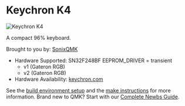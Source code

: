 # Keychron K4

![Keychron K4](https://cdn.shopify.com/s/files/1/0059/0630/1017/t/5/assets/pf-102c05e9--1-Edited.jpg)

A compact 96% keyboard.

Brought to you by: [SonixQMK](https://github.com/SonixQMK/qmk_firmware)

* Hardware Supported: SN32F248BF
EEPROM_DRIVER = transient
  * v1 (Gateron RGB)
  * v2 (Gateron RGB)
* Hardware Availability: [keychron.com](https://www.keychron.com/)

See the [build environment setup](https://docs.qmk.fm/#/getting_started_build_tools) and the [make instructions](https://docs.qmk.fm/#/getting_started_make_guide) for more information. Brand new to QMK? Start with our [Complete Newbs Guide](https://docs.qmk.fm/#/newbs).
